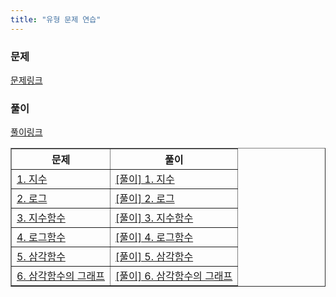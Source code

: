 ```yaml
---
title: "유형 문제 연습"
---
```

### 문제
[문제링크](https://drive.google.com/drive/folders/1P0WOPzLX3Ckxn5PX_NY3vo0GIaTkewgx)
### 풀이
[풀이링크](https://drive.google.com/drive/folders/1fbOXM93xIhCKjgg4CC21o1WWtWqE6n4R?usp=share_link)


<table border="1">
<th>문제</th> <th>풀이</th> 
<tr><!-- 첫번째 줄 시작 --> 
<td><a href="/pdf/gnwr/1.%20지수.pdf">1. 지수</a></td> <td><a href="/pdf/gnwr/%5B풀이%5D%201.%20지수.pdf">[풀이] 1. 지수</a></td> </tr>
<!-- 첫번째 줄 끝 --> <tr><!-- 두번째 줄 시작 --> 
<td><a href="/pdf/gnwr/2.%20로그.pdf">2. 로그</a></td> <td><a href="/pdf/gnwr/%5B풀이%5D%202.%20로그.pdf">[풀이] 2. 로그</a></td> </tr>
<!-- 두번째 줄 끝 -->
  <tr>
    <td class="tg-0lax"><a href="/pdf/gnwr/3. 지수함수.pdf">3. 지수함수</a></td>
    <td class="tg-0lax"><a href="/pdf/gnwr/%5B풀이%5D 3. 지수함수.pdf">[풀이] 3. 지수함수</a></td>
  </tr>
  <tr>
    <td class="tg-0lax"><a href="/pdf/gnwr/4. 로그함수.pdf">4. 로그함수</a></td>
    <td class="tg-0lax"><a href="/pdf/gnwr/%5B풀이%5D 4. 로그함수.pdf">[풀이] 4. 로그함수</a></td>
  </tr>
  <tr>
    <td class="tg-0lax"><a href="/pdf/gnwr/5. 삼각함수.pdf">5. 삼각함수</a></td>
    <td class="tg-0lax"><a href="/pdf/gnwr/%5B풀이%5D 5. 삼각함수.pdf">[풀이] 5. 삼각함수</a></td>
  </tr>
 <tr>
    <td class="tg-0lax"><a href="/pdf/gnwr/6. 삼각함수의 그래프.pdf">6. 삼각함수의 그래프</a></td>
    <td class="tg-0lax"><a href="/pdf/gnwr/%5B풀이%5D 6. 삼각함수의 그래프.pdf">[풀이] 6. 삼각함수의 그래프</a></td>
  </tr>
</table>


